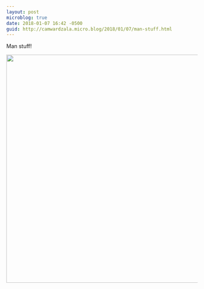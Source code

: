 ```yaml
---
layout: post
microblog: true
date: 2018-01-07 16:42 -0500
guid: http://camwardzala.micro.blog/2018/01/07/man-stuff.html
---
```

Man stuff!

<img src="http://www.camwardzala.com/uploads/2018/4404ffa011.jpg" width="600" height="600" />
